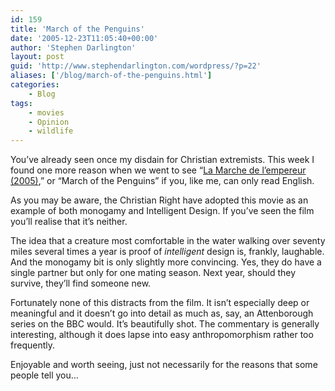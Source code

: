 ```yaml
---
id: 159
title: 'March of the Penguins'
date: '2005-12-23T11:05:40+00:00'
author: 'Stephen Darlington'
layout: post
guid: 'http://www.stephendarlington.com/wordpress/?p=22'
aliases: ['/blog/march-of-the-penguins.html']
categories:
    - Blog
tags:
    - movies
    - Opinion
    - wildlife
---
```


You’ve already seen once my disdain for Christian extremists. This week I found one more reason when we went to see “[La Marche de l’empereur (2005)](http://uk.imdb.com/title/tt0428803/),” or “March of the Penguins” if you, like me, can only read English.

As you may be aware, the Christian Right have adopted this movie as an example of both monogamy and Intelligent Design. If you’ve seen the film you’ll realise that it’s neither.

The idea that a creature most comfortable in the water walking over seventy miles several times a year is proof of *intelligent* design is, frankly, laughable. And the monogamy bit is only slightly more convincing. Yes, they do have a single partner but only for one mating season. Next year, should they survive, they’ll find someone new.

Fortunately none of this distracts from the film. It isn’t especially deep or meaningful and it doesn’t go into detail as much as, say, an Attenborough series on the BBC would. It’s beautifully shot. The commentary is generally interesting, although it does lapse into easy anthropomorphism rather too frequently.

Enjoyable and worth seeing, just not necessarily for the reasons that some people tell you…